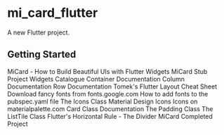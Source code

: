 # mi_card_flutter

A new Flutter project.

## Getting Started

MiCard - How to Build Beautiful UIs with Flutter Widgets
    MiCard Stub Project
    Widgets Catalogue
    Container Documentation
    Column Documentation
    Row Documentation
    Tomek's Flutter Layout Cheat Sheet
    Download fancy fonts from fonts.google.com
    How to add fonts to the pubspec.yaml file
    The Icons Class
    Material Design Icons
    Icons on materialpalette.com
    Card Class Documentation
    The Padding Class
    The ListTile Class
    Flutter's Horizontal Rule - The Divider
    MiCard Completed Project
